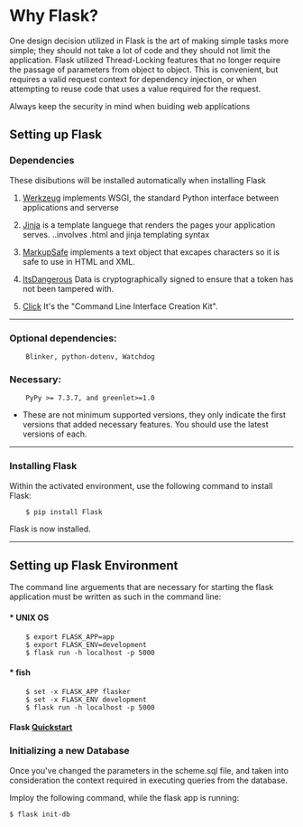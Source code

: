 # Why Flask?
One design decision utilized in Flask is the art of making simple tasks more simple; they should not take a lot of code and they should not limit the application. Flask utilized Thread-Locking features that no longer require the passage of parameters from object to object. This is convenient, but requires a valid request context for dependency injection, or when attempting to reuse code that uses a value required for the request.

Always keep the security in mind when buiding web applications


## Setting up Flask

### Dependencies
These disibutions will be installed automatically when installing Flask

1. [Werkzeug](https://palletsprojects.com/p/werkzeug/) implements WSGI, the standard Python interface between applications and serverse

2. [Jinja](https://palletsprojects.com/p/jinja/) is a template languege that renders the pages your application serves. ..involves .html and jinja templating syntax

3. [MarkupSafe](https://palletsprojects.com/p/markupsafe/) implements a text object that excapes characters so it is safe to use in HTML and XML.

4. [ItsDangerous](https://palletsprojects.com/p/itsdangerous/) Data is cryptographically signed to ensure that a token has not been tampered with.

5. [Click](https://palletsprojects.com/p/click/) It's the "Command Line Interface Creation Kit".


---
### Optional dependencies: 
        Blinker, python-dotenv, Watchdog

### Necessary:
        PyPy >= 7.3.7, and greenlet>=1.0
    
* These are not minimum supported versions, they only indicate the first versions that added necessary features. You should use the latest versions of each.



---
### Installing Flask
Within the activated environment, use the following command to install Flask:

        $ pip install Flask
    
Flask is now installed. 



---
## Setting up Flask Environment

The command line arguements that are necessary for starting the flask application must be written as such in the command line:

####  * UNIX OS
        $ export FLASK_APP=app
        $ export FLASK_ENV=development
        $ flask run -h localhost -p 5000
####  * fish
        $ set -x FLASK_APP flasker
        $ set -x FLASK_ENV development
        $ flask run -h localhost -p 5000

#### Flask [Quickstart](https://flask.palletsprojects.com/en/2.1.x/quickstart/)

### Initializing a new Database
Once you've changed the parameters in the scheme.sql file, and taken into consideration the context required in executing queries from the database.

Imploy the following command,  while the flask app is running: 
    
    $ flask init-db
